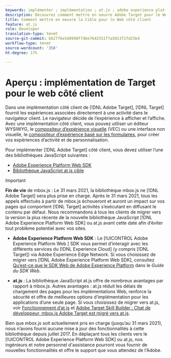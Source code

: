 ```yaml
---
keywords: implémenter ; implémentation ; at.js ; adobe experience platform web sdk ; aep web sdk
description: Découvrez comment mettre en oeuvre Adobe Target pour le Web côté client à l’aide du Adobe Experience Platform Web SDK (AEP Web SDK) ou de la bibliothèque JavaScript at.js de Cible.
title: Comment mettre en oeuvre la Cible pour le Web côté client
feature: at.js
role: Developer
translation-type: tm+mt
source-git-commit: bb27f6e540998f7dbe7642551f7a5013f2fd25b4
workflow-type: tm+mt
source-wordcount: '358'
ht-degree: 17%

---
```



# Aperçu : implémentation de Target pour le web côté client

Dans une implémentation côté client de [!DNL Adobe Target], [!DNL Target] fournit les expériences associées directement à une activité dans le navigateur client. Le navigateur décide de l’expérience à afficher et l’affiche. Avec une implémentation côté client, vous pouvez utiliser un éditeur WYSIWYG, le [compositeur d’expérience visuelle](/help/c-experiences/c-visual-experience-composer/visual-experience-composer.md) (VEC) ou une interface non visuelle, le [compositeur d’expérience basé sur les formulaires](/help/c-experiences/form-experience-composer.md), pour créer vos expériences d’activité et de personnalisation.

Pour implémenter [!DNL Adobe Target] côté client, vous devez utiliser l’une des bibliothèques JavaScript suivantes :

* [Adobe Experience Platform Web SDK](/help/c-implementing-target/c-implementing-target-for-client-side-web/aep-web-sdk.md)
* [Bibliothèque JavaScript at.js cible](/help/c-implementing-target/c-implementing-target-for-client-side-web/c-how-atjs-works/how-atjs-works.md)

>[!IMPORTANT]
>
>**Fin de vie** de mbox.js : Le 31 mars 2021, la bibliothèque mbox.js ne  [!DNL Adobe Target] sera plus prise en charge. Après le 31 mars 2021, tous les appels effectués à partir de mbox.js échoueront et auront un impact sur vos pages qui comportent [!DNL Target] activités s’exécutant en diffusant le contenu par défaut. Nous recommandons à tous les clients de migrer vers la version la plus récente de la nouvelle bibliothèque JavaScript [!DNL Adobe Experience Platform Web SDK] ou at.js avant cette date afin d’éviter tout problème potentiel avec vos sites.
>
>* **Adobe Experience Platform Web SDK** : Le  [!UICONTROL Adobe Experience Platform Web ] SDK vous permet d’interagir avec les différents services du  [!DNL Experience Cloud] (y compris  [!DNL Target]) via Adobe Experience Edge Network. Si vous choisissez de migrer vers [!DNL Adobe Experience Platform Web SDK], consultez [Qu’est-ce que le SDK Web de Adobe Experience Platform](/help/c-implementing-target/c-implementing-target-for-client-side-web/aep-web-sdk.md) dans le *Guide du SDK Web*.
   >
   >
* **at.js** : La bibliothèque JavaScript at.js offre de nombreux avantages par rapport à mbox.js. Autres avantages : at.js réduit les délais de chargement des pages pour les implémentations Web, renforce la sécurité et offre de meilleures options d’implémentation pour les applications d’une seule page. Si vous choisissez de migrer vers at.js, voir [Fonctionnement d’at.js](/help/c-implementing-target/c-implementing-target-for-client-side-web/c-how-atjs-works/how-atjs-works.md) et [Adobe Target Skill Builder : Chat de développeur, mbox.js Adobe Target est migré vers at.js](https://seminars.adobeconnect.com/ptdo6mfo6qn6/?proto=true).
>
>
Bien que mbox.js soit actuellement pris en charge (jusqu’au 31 mars 2021), nous n’avons fourni aucune mise à jour des fonctionnalités à cette bibliothèque depuis juillet 2017. En déplaçant tous les clients vers le [!UICONTROL Adobe Experience Platform Web SDK] ou at.js, nos ingénieurs et notre personnel d&#39;assistance pourront vous fournir de nouvelles fonctionnalités et offre le support que vous attendez de l&#39;Adobe.
